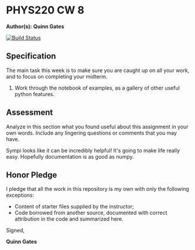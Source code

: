 # PHYS220 CW 8

**Author(s):** **Quinn Gates**

[![Build Status](https://travis-ci.org/chapman-phys220-2017f/cw-08-YOURNAME.svg?branch=master)](https://travis-ci.org/chapman-phys220-2017f/cw-08-YOURNAME)

## Specification

The main task this week is to make sure you are caught up on all your work, and to focus on completing your midterm.

1. Work through the notebook of examples, as a gallery of other useful python features.

## Assessment

Analyze in this section what you found useful about this assignment in your own words. Include any lingering questions or comments that you may have.

Sympi looks like it can be incredibly helpful! It's going to make life really easy. Hopefully documentation is as good as numpy.

## Honor Pledge

I pledge that all the work in this repository is my own with only the following exceptions:

* Content of starter files supplied by the instructor;
* Code borrowed from another source, documented with correct attribution in the code and summarized here.

Signed,

**Quinn Gates**
